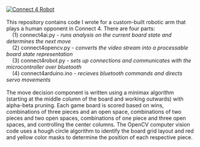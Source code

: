 [![Connect 4 Robot](http://img.youtube.com/vi/lbCc1O47Izo/0.jpg)](http://www.youtube.com/watch?v=lbCc1O47Izo "Connect 4 Robot")
\
\
This repository contains code I wrote for a custom-built robotic arm that plays a human opponent in Connect 4. There are four parts:\
&nbsp;&nbsp;&nbsp;&nbsp;(1) connect4ai.py - *runs analysis on the current board state and determines the next move*\
&nbsp;&nbsp;&nbsp;&nbsp;(2) connect4opencv.py - *converts the video stream into a processable board state representation*\
&nbsp;&nbsp;&nbsp;&nbsp;(3) connect4robot.py - *sets up connections and communicates with the microcontroller over bluetooth*\
&nbsp;&nbsp;&nbsp;&nbsp;(4) connect4arduino.ino - *recieves bluetooth commands and directs servo movements*\
\
The move decision component is written using a minimax algorithm (starting at the middle column of the board and working outwards) with alpha-beta pruning. Each game board is scored based on wins, combinations of three pieces and an open space, combinations of two pieces and two open spaces, combinations of one piece and three open spaces, and controlling the center columns. The OpenCV computer vision code uses a hough circle algorithm to identify the board grid layout and red and yellow color masks to determine the position of each respective piece.
